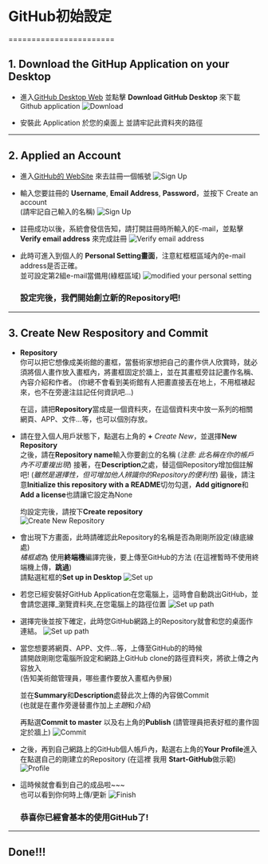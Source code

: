 # GitHub初始設定    
=======================

   
  ## 1. Download the GitHup Application on your Desktop

  - 進入[GitHub Desktop Web](https://desktop.github.com/) 並點擊 **Download GitHub Desktop** 來下載 Github application 
    ![Download](/img/downloadGitHub.jpg)  

  - 安裝此 Application 於您的桌面上
    並請牢記此資料夾的路徑 
***   

  ## 2. Applied an Account    
     
  - 進入[GitHub的 WebSite](https://github.com/) 來去註冊一個帳號
    ![Sign Up](/img/signup.jpg)  

  - 輸入您要註冊的 **Username**, **Email Address**, **Password**，並按下 Create an account  
    (請牢記自己輸入的名稱)
    ![Sign Up](/img/join.jpg)    

  - 註冊成功以後，系統會發信告知，請打開註冊時所輸入的E-mail，並點擊 **Verify email address** 來完成註冊
    ![Verify email address](/img/mailcheck.jpg)    

  - 此時可進入到個人的 **Personal Setting畫面**，注意紅框框區域內的e-mail address是否正確。  
    並可設定第2組e-mail當備用(綠框區域)
    ![modified your personal setting](/img/personalsetting.jpg) 

    ### 設定完後，我們開始創立新的Repository吧!
***  

  ## 3. Create New Respository and Commit

  - **Repository**  
    你可以把它想像成美術館的畫框，當藝術家想把自己的畫作供人欣賞時，就必須將個人畫作放入畫框內，將畫框固定於牆上，並在其畫框旁註記畫作名稱、內容介紹和作者。 (你總不會看到美術館有人把畫直接丟在地上，不用框裱起來，也不在旁邊注註記任何資訊吧...)   

    在這，請把**Repository**當成是一個資料夾，在這個資料夾中放一系列的相關網頁、APP、文件...等，也可以個別存放。 

  - 請在登入個人用戶狀態下，點選右上角的 **+** *Create New*，並選擇**New Repository**  
    之後，請在**Repository name**輸入你要創立的名稱 (*注意: 此名稱在你的帳戶內不可重複出現*)
    接著，在**Description**之處，替這個Repository增加個註解吧! (*雖然是選擇性，但可增加他人辨識你的Repository的便利性*)
    最後，請注意**Initialize this repository with a README**切勿勾選，**Add gitignore**和**Add a license**也請讓它設定為None
        
    均設定完後，請按下**Create repository**  
    ![Create New Repository](/img/personal.jpg)  

  - 會出現下方畫面，此時請確認此Repository的名稱是否為剛剛所設定(綠底線處)  
    *橘框處*為 使用**終端機**編譯完後，要上傳至GitHub的方法 (在這裡暫時不使用終端機上傳，**跳過**)  
    請點選紅框的**Set up in Desktop**
    ![Set up](/img/setupindesktop.jpg)   

  - 若您已經安裝好GitHub Application在您電腦上，這時會自動跳出GitHub，並會請您選擇_瀏覽資料夾_在您電腦上的路徑位置 
    ![Set up path](/img/path1.jpg)   

  - 選擇完後並按下確定，此時您GitHub網路上的Repository就會和您的桌面作連結。
    ![Set up path](/img/path2.jpg)    

  - 當您想要將網頁、APP、文件...等，上傳至GitHub的的時候    
    請開啟剛剛您電腦所設定和網路上GitHub clone的路徑資料夾，將欲上傳之內容放入  
    (告知美術館管理員，哪些畫作要放入畫框內參展)  

    並在**Summary**和**Description**處替此次上傳的內容做Commit  
    (也就是在畫作旁邊替畫作加上*主題*和*介紹*)

    再點選**Commit to master** 以及右上角的**Publish** 
    (請管理員把表好框的畫作固定於牆上)
    ![Commit](/img/commit.jpg)  

  - 之後，再到自己網路上的GitHub個人帳戶內，點選右上角的**Your Profile**進入   
    在點選自己的剛建立的Repository (在這裡 我用 **Start-GitHub**做示範)
    ![Profile](/img/profile.jpg)  

  - 這時候就會看到自己的成品啦~~~  
    也可以看到你何時上傳/更新
    ![Finish](/img/finish.jpg)  

    ### 恭喜你已經會基本的使用GitHub了!
***

  ## Done!!!
